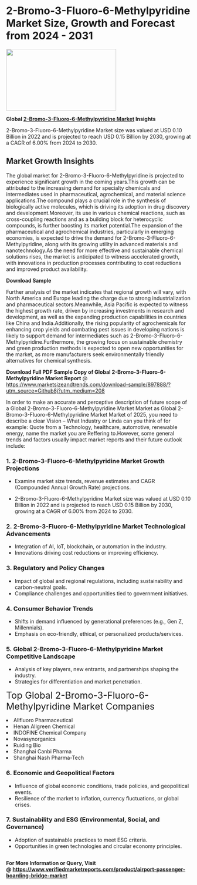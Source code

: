 <H1>2-Bromo-3-Fluoro-6-Methylpyridine Market Size, Growth and Forecast from 2024 - 2031</H1><img class="aligncenter size-medium wp-image-584254" src="https://thirdeyenews.in/wp-content/uploads/2024/09/Global-Market-Research-300x168.jpeg" alt="" width="300" height="168" /><p><strong>Global&nbsp;<a href="https://www.marketsizeandtrends.com/download-sample/897888/?utm_source=Github8j?utm_medium=208">2-Bromo-3-Fluoro-6-Methylpyridine Market</a> Insights</strong></p><p>2-Bromo-3-Fluoro-6-Methylpyridine Market size was valued at USD 0.10 Billion in 2022 and is projected to reach USD 0.15 Billion by 2030, growing at a CAGR of 6.00% from 2024 to 2030.</p><p><h2>Market Growth Insights</h2> <p>The global market for 2-Bromo-3-Fluoro-6-Methylpyridine is projected to experience significant growth in the coming years.This growth can be attributed to the increasing demand for specialty chemicals and intermediates used in pharmaceutical, agrochemical, and material science applications.The compound plays a crucial role in the synthesis of biologically active molecules, which is driving its adoption in drug discovery and development.Moreover, its use in various chemical reactions, such as cross-coupling reactions and as a building block for heterocyclic compounds, is further boosting its market potential.The expansion of the pharmaceutical and agrochemical industries, particularly in emerging economies, is expected to drive the demand for 2-Bromo-3-Fluoro-6-Methylpyridine, along with its growing utility in advanced materials and nanotechnology.As the need for more effective and sustainable chemical solutions rises, the market is anticipated to witness accelerated growth, with innovations in production processes contributing to cost reductions and improved product availability.</p> <p><strong>Download Sample</strong></p> <p>Further analysis of the market indicates that regional growth will vary, with North America and Europe leading the charge due to strong industrialization and pharmaceutical sectors.Meanwhile, Asia Pacific is expected to witness the highest growth rate, driven by increasing investments in research and development, as well as the expanding production capabilities in countries like China and India.Additionally, the rising popularity of agrochemicals for enhancing crop yields and combating pest issues in developing nations is likely to support demand for intermediates such as 2-Bromo-3-Fluoro-6-Methylpyridine.Furthermore, the growing focus on sustainable chemistry and green production methods is expected to open new opportunities for the market, as more manufacturers seek environmentally friendly alternatives for chemical synthesis.</p> <p><span class=""><strong>Download Full PDF Sample Copy of Global 2-Bromo-3-Fluoro-6-Methylpyridine Market Report</strong> @ <a href="https://www.marketsizeandtrends.com/download-sample/897888/?utm_source=Github8j?utm_medium=208" target="_blank">https://www.marketsizeandtrends.com/download-sample/897888/?utm_source=Github8j?utm_medium=208</a></span></p><p>In order to make an accurate and perceptive description of future scope of a Global&nbsp;2-Bromo-3-Fluoro-6-Methylpyridine Market Market as Global&nbsp;2-Bromo-3-Fluoro-6-Methylpyridine Market Market of 2025, you need to describe a clear Vision &ndash; What Industry or Linda can you think of for example: Quote from a Technology, healthcare, automotive, renewable energy, name the market you are Reffering to.However, some general trends and factors usually impact market reports and their future outlook include:</p><h3>1.&nbsp;<strong>2-Bromo-3-Fluoro-6-Methylpyridine Market Growth Projections</strong></h3><ul><li>Examine market size trends, revenue estimates and CAGR (Compounded Annual Growth Rate) projections.</li><li><p>2-Bromo-3-Fluoro-6-Methylpyridine Market size was valued at USD 0.10 Billion in 2022 and is projected to reach USD 0.15 Billion by 2030, growing at a CAGR of 6.00% from 2024 to 2030.</p></li></ul><h3>2.&nbsp;<strong>2-Bromo-3-Fluoro-6-Methylpyridine Market Technological Advancements</strong></h3><ul><li>Integration of AI, IoT, blockchain, or automation in the industry.</li><li>Innovations driving cost reductions or improving efficiency.</li></ul><h3>3.&nbsp;<strong>Regulatory and Policy Changes</strong></h3><ul><li>Impact of global and regional regulations, including sustainability and carbon-neutral goals.</li><li>Compliance challenges and opportunities tied to government initiatives.</li></ul><h3>4.&nbsp;<strong>Consumer Behavior Trends</strong></h3><ul><li>Shifts in demand influenced by generational preferences (e.g., Gen Z, Millennials).</li><li>Emphasis on eco-friendly, ethical, or personalized products/services.</li></ul><h3>5.&nbsp;<strong>Global 2-Bromo-3-Fluoro-6-Methylpyridine Market Competitive Landscape</strong></h3><ul><li>Analysis of key players, new entrants, and partnerships shaping the industry.</li><li>Strategies for differentiation and market penetration.</li></ul><p data-pm-slice="1 1 []"><span style="color: inherit; font-family: inherit; font-size: 25px;">Top Global 2-Bromo-3-Fluoro-6-Methylpyridine Market Companies</span></p><div class="" data-test-id=""><p><li>Allfluoro Pharmaceutical</li><li> Henan Allgreen Chemical</li><li> INDOFINE Chemical Company</li><li> Novasynorganics</li><li> Ruiding Bio</li><li> Shanghai Canbi Pharma</li><li> Shanghai Nash Pharma-Tech</li></p></div><h3>6.&nbsp;<strong>Economic and Geopolitical Factors</strong></h3><ul><li>Influence of global economic conditions, trade policies, and geopolitical events.</li><li>Resilience of the market to inflation, currency fluctuations, or global crises.</li></ul><h3>7.&nbsp;<strong>Sustainability and ESG (Environmental, Social, and Governance)</strong></h3><ul><li>Adoption of sustainable practices to meet ESG criteria.</li><li>Opportunities in green technologies and circular economy principles.</li></ul><h2><strong style="font-size: 14px;">For More Information or Query, Visit @&nbsp;</strong><a style="background-color: #ffffff; font-size: 14px;" href="https://www.marketsizeandtrends.com/report/2-bromo-3-fluoro-6-methylpyridine-market/" target="_blank">https://www.verifiedmarketreports.com/product/airport-passenger-boarding-bridge-market</a></h2>